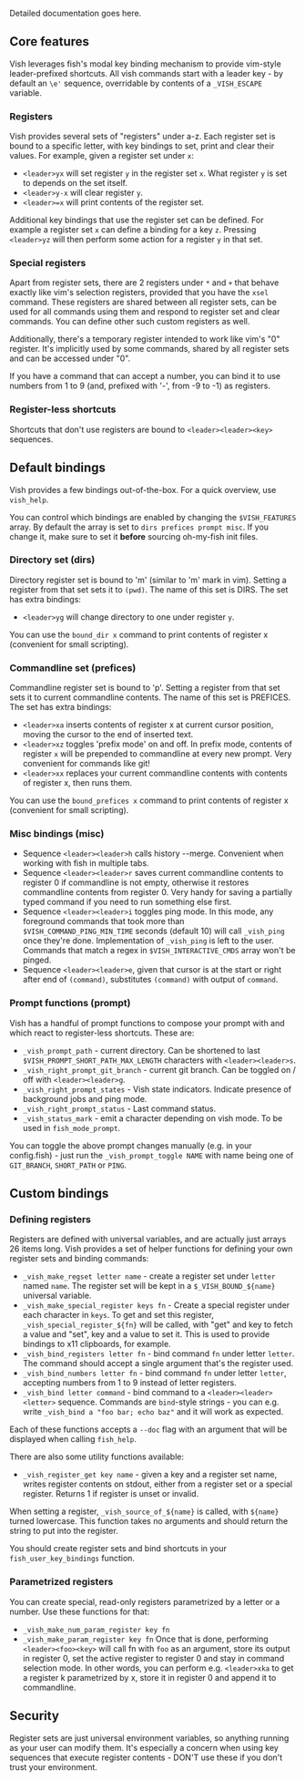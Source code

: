 Detailed documentation goes here.

## Core features

Vish leverages fish's modal key binding mechanism to provide vim-style leader-prefixed shortcuts. All vish commands start with a leader key - by default an `\e'` sequence, overridable by contents of a `_VISH_ESCAPE` variable.

### Registers

Vish provides several sets of "registers" under a-z. Each register set is bound to a specific letter, with key bindings to set, print and clear their values. For example, given a register set under `x`:
* `<leader>yx` will set register `y` in the register set `x`. What register `y` is set to depends on the set itself.
* `<leader>y-x` will clear register `y`.
* `<leader>=x` will print contents of the register set.

Additional key bindings that use the register set can be defined. For example a register set `x` can define a binding for a key `z`. Pressing `<leader>yz` will then perform some action for a register `y` in that set.

### Special registers

Apart from register sets, there are 2 registers under `*` and `+` that behave exactly like vim's selection registers, provided that you have the `xsel` command. These registers are shared between all register sets, can be used for all commands using them and respond to register set and clear commands. You can define other such custom registers as well.

Additionally, there's a temporary register intended to work like vim's "0" register. It's implicitly used by some commands, shared by all register sets and can be accessed under "0".

If you have a command that can accept a number, you can bind it to use numbers from 1 to 9 (and, prefixed with '-', from -9 to -1) as registers.

### Register-less shortcuts

Shortcuts that don't use registers are bound to `<leader><leader><key>` sequences.

## Default bindings

Vish provides a few bindings out-of-the-box. For a quick overview, use `vish_help`.

You can control which bindings are enabled by changing the `$VISH_FEATURES` array. By default the array is set to `dirs prefices prompt misc`. If you change it, make sure to set it **before** sourcing oh-my-fish init files.

### Directory set (dirs)

Directory register set is bound to 'm' (similar to 'm' mark in vim). Setting a register from that set sets it to `(pwd)`. The name of this set is DIRS. The set has extra bindings:

* `<leader>yg` will change directory to one under register `y`.

You can use the `bound_dir x` command to print contents of register x (convenient for small scripting).

### Commandline set (prefices)

Commandline register set is bound to 'p'. Setting a register from that set sets it to current commandline contents. The name of this set is PREFICES. The set has extra bindings:
* `<leader>xa` inserts contents of register x at current cursor position, moving the cursor to the end of inserted text.
* `<leader>xz` toggles 'prefix mode' on and off. In prefix mode, contents of register `x` will be prepended to commandline at every new prompt. Very convenient for commands like git!
* `<leader>xx` replaces your current commandline contents with contents of register x, then runs them.

You can use the `bound_prefices x` command to print contents of register x (convenient for small scripting).

### Misc bindings (misc)

- Sequence `<leader><leader>h` calls history --merge. Convenient when working with fish in multiple tabs.
- Sequence `<leader><leader>r` saves current commandline contents to register 0 if commandline is not empty, otherwise it restores commandline contents from register 0. Very handy for saving a partially typed command if you need to run something else first.
- Sequence `<leader><leader>i` toggles ping mode. In this mode, any foreground commands that took more than `$VISH_COMMAND_PING_MIN_TIME` seconds (default 10) will call `_vish_ping` once they're done. Implementation of `_vish_ping` is left to the user. Commands that match a regex in `$VISH_INTERACTIVE_CMDS` array won't be pinged.
- Sequence `<leader><leader>e`, given that cursor is at the start or right after end of `(command)`, substitutes `(command)` with output of `command`.

### Prompt functions (prompt)

Vish has a handful of prompt functions to compose your prompt with and which react to register-less shortcuts. These are:
- `_vish_prompt_path` - current directory. Can be shortened to last `$VISH_PROMPT_SHORT_PATH_MAX_LENGTH` characters with `<leader><leader>s`.
- `_vish_right_prompt_git_branch` - current git branch. Can be toggled on / off with `<leader><leader>g`.
- `_vish_right_prompt_states` - Vish state indicators. Indicate presence of background jobs and ping mode.
- `_vish_right_prompt_status` - Last command status.
- `_vish_status_mark` - emit a character depending on vish mode. To be used in `fish_mode_prompt`.

You can toggle the above prompt changes manually (e.g. in your config.fish) - just run the `_vish_prompt_toggle NAME` with name being one of `GIT_BRANCH`, `SHORT_PATH` or `PING`.

## Custom bindings

### Defining registers

Registers are defined with universal variables, and are actually just arrays 26 items long. Vish provides a set of helper functions for defining your own register sets and binding commands:
* `_vish_make_regset letter name` - create a register set under `letter` named `name`. The register set will be kept in a `$_VISH_BOUND_${name}` universal variable.
* `_vish_make_special_register keys fn` - Create a special register under each character in `keys`. To get and set this register, `_vish_special_register_${fn}` will be called, with "get" and key to fetch a value and "set", key and a value to set it. This is used to provide bindings to x11 clipboards, for example.
* `_vish_bind_registers letter fn` - bind command `fn` under letter `letter`. The command should accept a single argument that's the register used.
* `_vish_bind_numbers letter fn` - bind command `fn` under letter `letter`, accepting numbers from 1 to 9 instead of letter registers.
* `_vish_bind letter command` - bind command to a `<leader><leader><letter>` sequence. Commands are `bind`-style strings - you can e.g. write `_vish_bind a "foo bar; echo baz"` and it will work as expected.

Each of these functions accepts a `--doc` flag with an argument that will be displayed when calling `fish_help`.

There are also some utility functions available:
* `_vish_register_get key name` - given a key and a register set name, writes register contents on stdout, either from a register set or a special register. Returns 1 if register is unset or invalid.

When setting a register, `_vish_source_of_${name}` is called, with `${name}` turned lowercase. This function takes no arguments and should return the string to put into the register. 

You should create register sets and bind shortcuts in your `fish_user_key_bindings` function.

### Parametrized registers

You can create special, read-only registers parametrized by a letter or a number. Use these functions for that:
* `_vish_make_num_param_register key fn`
* `_vish_make_param_register key fn`
Once that is done, performing `<leader><foo><key>` will call fn with `foo` as an argument, store its output in register 0, set the active register to register 0 and stay in command selection mode. In other words, you can perform e.g. `<leader>xka` to get a register k parametrized by x, store it in register 0 and append it to commandline.

## Security

Register sets are just universal environment variables, so anything running as your user can modify them. It's especially a concern when using key sequences that execute register contents - DON'T use these if you don't trust your environment.

